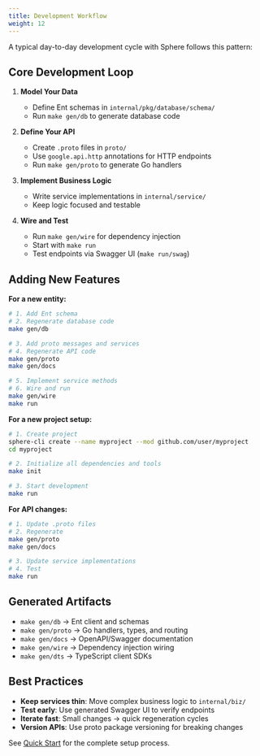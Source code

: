 ```yaml
---
title: Development Workflow
weight: 12
---
```


A typical day-to-day development cycle with Sphere follows this pattern:

## Core Development Loop

1. **Model Your Data**
   - Define Ent schemas in `internal/pkg/database/schema/`
   - Run `make gen/db` to generate database code

2. **Define Your API**
   - Create `.proto` files in `proto/`
   - Use `google.api.http` annotations for HTTP endpoints
   - Run `make gen/proto` to generate Go handlers

3. **Implement Business Logic**
   - Write service implementations in `internal/service/`
   - Keep logic focused and testable

4. **Wire and Test**
   - Run `make gen/wire` for dependency injection
   - Start with `make run`
   - Test endpoints via Swagger UI (`make run/swag`)

## Adding New Features

**For a new entity:**
```bash
# 1. Add Ent schema
# 2. Regenerate database code
make gen/db

# 3. Add proto messages and services
# 4. Regenerate API code
make gen/proto
make gen/docs

# 5. Implement service methods
# 6. Wire and run
make gen/wire
make run
```

**For a new project setup:**
```bash
# 1. Create project
sphere-cli create --name myproject --mod github.com/user/myproject
cd myproject

# 2. Initialize all dependencies and tools
make init

# 3. Start development
make run
```

**For API changes:**
```bash
# 1. Update .proto files
# 2. Regenerate
make gen/proto
make gen/docs

# 3. Update service implementations
# 4. Test
make run
```

## Generated Artifacts

- `make gen/db` → Ent client and schemas
- `make gen/proto` → Go handlers, types, and routing
- `make gen/docs` → OpenAPI/Swagger documentation  
- `make gen/wire` → Dependency injection wiring
- `make gen/dts` → TypeScript client SDKs

## Best Practices

- **Keep services thin**: Move complex business logic to `internal/biz/`
- **Test early**: Use generated Swagger UI to verify endpoints
- **Iterate fast**: Small changes → quick regeneration cycles
- **Version APIs**: Use proto package versioning for breaking changes

See [Quick Start](quickstart) for the complete setup process.

